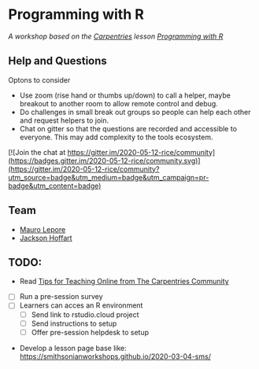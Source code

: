 # Programming with R

_A workshop based on the [Carpentries](https://carpentries.org/) lesson [Programming with R](http://swcarpentry.github.io/r-novice-inflammation/>)_

## Help and Questions

Optons to consider

* Use zoom (rise hand or thumbs up/down) to call a helper, maybe breakout to another room to allow remote control and debug.
* Do challenges in small break out groups so people can help each other and request helpers to join.
* Chat on gitter so that the questions are recorded and accessible to everyone. This may add complexity to the tools ecosystem.

[![Join the chat at https://gitter.im/2020-05-12-rice/community](https://badges.gitter.im/2020-05-12-rice/community.svg)](https://gitter.im/2020-05-12-rice/community?utm_source=badge&utm_medium=badge&utm_campaign=pr-badge&utm_content=badge)



## Team

* [Mauro Lepore](https://github.com/maurolepore)
* [Jackson Hoffart](https://github.com/jdhoffa)

## TODO: 

* Read [Tips for Teaching Online from The Carpentries Community](https://carpentries.org/blog/2020/03/tips-for-teaching-online/)

* [ ] Run a pre-session survey
* [ ] Learners can acces an R environment 
    * [ ] Send link to rstudio.cloud project
    * [ ] Send instructions to setup
    * [ ] Offer pre-session helpdesk to setup

* Develop a lesson page base like: <https://smithsonianworkshops.github.io/2020-03-04-sms/>

